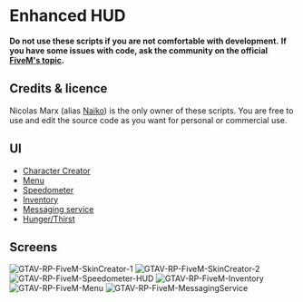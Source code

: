 # Enhanced HUD

**Do not use these scripts if you are not comfortable with development.**
**If you have some issues with code, ask the community on the official [FiveM's topic](https://forum.fivem.net/t/preview-enhanced-hud/634217).**

## Credits & licence

Nicolas Marx (alias [Naiko](https://twitter.com/naikzer_)) is the only owner of these scripts. You are free to use and edit the source code as you want for personal or commercial use. 

## UI

* [Character Creator](skincreator)
* [Menu](menu)
* [Speedometer](speedometer) 
* [Inventory]() 
* [Messaging service]() 
* [Hunger/Thirst](hungerthirst) 

## Screens

![GTAV-RP-FiveM-SkinCreator-1](https://user-images.githubusercontent.com/52666643/61137448-d6c10f80-a4c5-11e9-90ce-5053cf641551.jpg)
![GTAV-RP-FiveM-SkinCreator-2](https://user-images.githubusercontent.com/52666643/61137456-daed2d00-a4c5-11e9-8373-36432454aa9d.jpg)
![GTAV-RP-FiveM-Speedometer-HUD](https://user-images.githubusercontent.com/52666643/61137474-e0e30e00-a4c5-11e9-978e-744b937de828.jpg)
![GTAV-RP-FiveM-Inventory](https://user-images.githubusercontent.com/52666643/61137488-e50f2b80-a4c5-11e9-8a87-c584f6fcd0a5.jpg)
![GTAV-RP-FiveM-Menu](https://user-images.githubusercontent.com/52666643/61137504-ea6c7600-a4c5-11e9-9792-b600b291f960.jpg)
![GTAV-RP-FiveM-MessagingService](https://user-images.githubusercontent.com/52666643/61137524-efc9c080-a4c5-11e9-927b-2cb71d963cd6.jpg)
